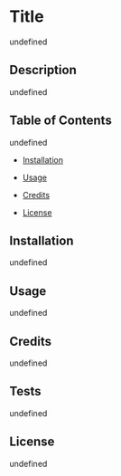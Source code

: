 

  # Title
  undefined
  
  ## Description
  undefined

  ## Table of Contents
  undefined
  * [Installation](#installation)

  * [Usage](#usage)

  * [Credits](#credits)

  * [License](#license)
  
  ## Installation
  undefined

  ## Usage
  undefined

  ## Credits
  undefined

  ## Tests
  undefined

  ## License
  undefined


